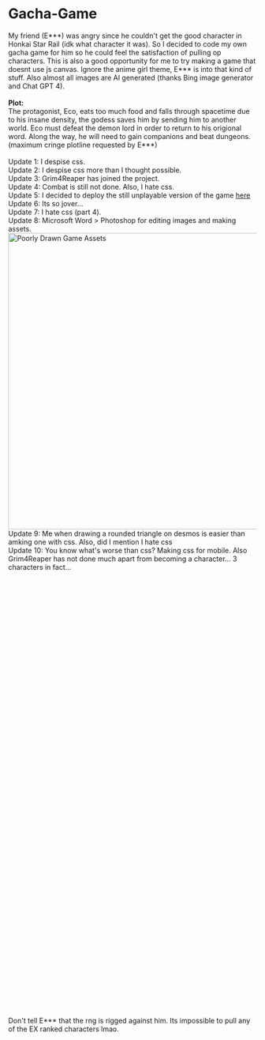 # Gacha-Game
My friend (E\*\*\*) was angry since he couldn't get the good character in Honkai Star Rail (idk what character it was). So I decided to code my own gacha game for him so he could feel the satisfaction of pulling op characters. This is also a good opportunity for me to try making a game that doesnt use js canvas. Ignore the anime girl theme, E\*\*\* is into that kind of stuff. Also almost all images are AI generated (thanks Bing image generator and Chat GPT 4).<br><br>
**Plot:**<br>
The protagonist, Eco, eats too much food and falls through spacetime due to his insane density, the godess saves him by sending him to another world. Eco must defeat the demon lord in order to return to his origional word. Along the way, he will need to gain companions and beat dungeons. (maximum cringe plotline requested by E\*\*\*)
<br><br>
Update 1: I despise css.<br>
Update 2: I despise css more than I thought possible.<br>
Update 3: Grim4Reaper has joined the project.<br>
Update 4: Combat is still not done. Also, I hate css.<br>
Update 5: I decided to deploy the still unplayable version of the game [here](https://grimreaper2654.github.io/Gacha-Game/main.html)<br>
Update 6: Its so jover...<br>
Update 7: I hate css (part 4).<br>
Update 8: Microsoft Word > Photoshop for editing images and making assets.<br>
<img width="600" alt="Poorly Drawn Game Assets" src="https://github.com/GrimReaper2654/Gacha-Game/assets/80506189/121b86dc-3b2c-494e-8a0e-47e944487f1b"><br>
Update 9: Me when drawing a rounded triangle on desmos is easier than amking one with css. Also, did I mention I hate css<br>
Update 10: You know what's worse than css? Making css for mobile. Also Grim4Reaper has not done much apart from becoming a character... 3 characters in fact...<br>
<br>
<br>
<br>
<br>
<br>
<br>
<br>
<br>
<br>
<br>
<br>
<br>
<br>
<br>
<br>
<br>
<br>
<br>
<br>
<br>
<br>
<br>
<br>
<br>
<br>
<br>
<br>
<br>
<br>
<br>
<br>
<br>
<br>
<br>
<br>
<br>
<br>
<br>
<br>
<br>
<br>
<br>
<br>
<br>
<br>
<br>
<br>
<br>
<br>
<br>
<br>
<br>
<br>
Don't tell E\*\*\* that the rng is rigged against him. Its impossible to pull any of the EX ranked characters lmao.
